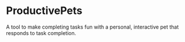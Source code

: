 # ProductivePets
A tool to make completing tasks fun with a personal, interactive pet that responds to task completion.

